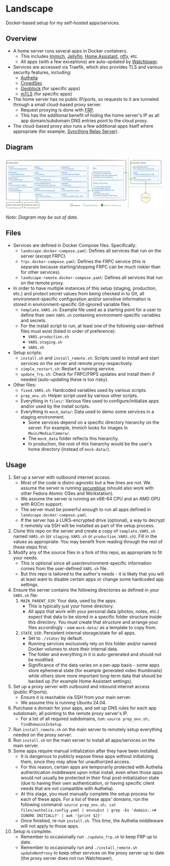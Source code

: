 # Landscape

Docker-based setup for my self-hosted apps/services.

## Overview

- A home server runs several apps in Docker containers.
    - This includes [Immich](https://immich.app/), [Jellyfin](https://jellyfin.org/), [Home Assistant](https://www.home-assistant.io/), [ntfy](https://ntfy.sh/), etc.
    - All apps (with a few exceptions) are auto-updated by [Watchtower](https://containrrr.dev/watchtower/).
- Services are accessed via Traefik, which also provides TLS and various security features, including:
    - [Authelia](https://www.authelia.com/)
    - [CrowdSec](https://www.crowdsec.net/)
    - [Geoblock](https://plugins.traefik.io/plugins/62d6ce04832ba9805374d62c/geo-block) (for specific apps)
    - [mTLS](https://doc.traefik.io/traefik/https/tls/#client-authentication-mtls) (for specific apps)
- The home server has no public IP/ports, so requests to it are tunneled through a small cloud-based proxy server.
    - Request proxying is done with [FRP](https://github.com/fatedier/frp).
    - This has the additional benefit of hiding the home server's IP as all app domain/subdomain DNS entries point to the cloud proxy. 
- The cloud-based proxy also runs a few additional apps itself where appropriate (for example, [Syncthing Relay Server](https://docs.syncthing.net/users/strelaysrv.html)).

## Diagram

![Landscape Diagram](./files/landscape.svg)

*Note: Diagram may be out of date.*

## Files

- Services are defined in Docker Compose files. Specifically:
    - `landscape.docker-compose.yaml`: Defines all services that run on the server (except FRPC).
    - `frpc.docker-compose.yaml`: Defines the FRPC service (this is separate because starting/stopping FRPC can be much riskier than for other services).
    - `landscape-remote.docker-compose.yaml`: Defines all services that run on the remote proxy.
- In order to have multiple instances of this setup (staging, production, etc.) and protect secret values from being checked in to Git, all environment-specific configuration and/or sensitive information is stored in environment-specific Git-ignored variable files.
    - `template.VARS.sh`: Example file used as a starting point for a user to define their own `VARS.sh` containing environment-specific variables and secrets.
    - For the install script to run, at least one of the following user-defined files must exist (listed in order of preference):
        - `VARS.production.sh`
        - `VARS.staging.sh`
        - `VARS.sh`
- Setup scripts:
    - `install.sh` and `install_remote.sh`: Scripts used to install and start services on the server and remote proxy respectively.
    - `simple_restart.sh`: Restart a running service.
    - `update_frp.sh`: Check for FRPC/FRPS updates and install them if needed (auto-updating these is too risky).
- Other files:
    - `fixed.VARS.sh`: Hardcoded variables used by various scripts.
    - `prep_env.sh`: Helper script used by various other scripts.
    - Everything in `files/`: Various files used to configure/initialize apps and/or used by the install scripts.
    - Everything in `mock_data/`: Data used to demo some services in a staging environment.
        - Some services depend on a specific directory hierarchy on the server. For example, Immich looks for images in `Main/Media/Camera/`.
        - The `mock_data` folder reflects this hierarchy.
        - In production, the root of this hierarchy would be the user's home directory (instead of `mock-data/`).

## Usage

1. Set up a server with outbound internet access.
    - Most of the code is distro-agnostic but a few lines are not. We assume the server is running [secureblue](https://secureblue.dev/) (should also work with other Fedora Atomic OSes and Workstation).
    - We assume the server is running an x86-64 CPU and an AMD GPU with ROCm support.
    - The server must be powerful enough to run all apps defined in `landscape.docker-compose.yaml`.
    - If the server has a LUKS-encrypted drive (optional), a way to decrypt it remotely via SSH will be installed as part of the setup process.
2. Clone this repo on the server and create a copy of `template.VARS.sh` named `VARS.sh` (or `staging.VARS.sh` or `production.VARS.sh`). Fill in the values as appropriate. You may benefit from reading through the rest of these steps first.
3. Modify any of the source files in a fork of this repo, as appropriate to fit your needs.
    - This is optional since all user/environment-specific information comes from the user-defined `VARS.sh` file.
    - But this repo is tailored to the author's needs - it is likely that you will at least want to disable certain apps or change some hardcoded app settings.
4. Ensure the server contains the following directories as defined in your `VARS.sh` file:
    1. `MAIN_PARENT_DIR`: Your data, used by the apps.
        - This is typically just your home directory.
        - All apps that work with your personal data (photos, notes, etc.) expect that data to be stored in a specific folder structure inside this directory. You must create that structure and arrange your files accordingly - use `mock-data/` as a template to copy from.
    2. `STATE_DIR`: Persistent internal storage/state for all apps.
        - Set to `./state/` by default.
        - Running services exclusively rely on this folder and/or named Docker volumes to store their internal data.
        - The folder and everything in it is auto-generated and should not be modified.
        - Significance of the data varies on a per-app basis - some apps store ephemeral state (for example generated video thumbnails) while others store more important long-term data that should be backed up (for example Home Assistant settings).
3. Set up a proxy server with outbound and inbound internet access (public IP/ports).
    - Ensure it is reachable via SSH from your main server.
    - We assume this is running Ubuntu 24.04.
4. Purchase a domain for your apps, and set up DNS rules for each app subdomain, all pointing to the remote proxy server's IP.
    - For a list of all required subdomains, run: `source prep_env.sh; findDomainsInSetup`
5. Run `install_remote.sh` on the main server to remotely setup everything needed on the proxy server.
6. Run `install.sh` on the main server to install all apps/services on the main server.
7. Some apps require manual initialization after they have been installed.
    - It is dangerous to publicly expose these apps without initializing them, since they may allow for unauthorized access.
    - For this reason, certain apps are temporarily protected with Authelia authentication middleware upon initial install, even when those apps would not usually be protected in their final post-initialization state (due to having their own authentication, or having specific client needs that are not compatible with Authelia).
    - At this stage, you must manually complete the setup process for each of these apps. For a list of these apps' domains, run the following command: `source prep_env.sh; cat files/authelia.config.yaml | envsubst | grep -Eo 'domain:.+# IGNORE INITIALLY' | awk '{print $2}'`
    - Once finished, re-run `install.sh`. This time, the Authelia middleware will not apply to those apps.
8. Setup is complete.
    - Remember to occasionally run `./update_frp.sh` to keep FRP up to date.
    - Remember to occasionally run and `./install_remote.sh updateNonProxy` to keep other services on the proxy server up to date (the proxy server does not run Watchtower).